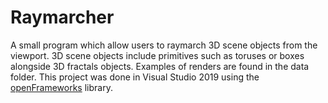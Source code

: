 # Raymarcher

A small program which allow users to raymarch 3D scene objects from the viewport.
3D scene objects include primitives such as toruses or boxes alongside 3D fractals objects.
Examples of renders are found in the data folder.
This project was done in Visual Studio 2019 using the [openFrameworks](https://openframeworks.cc/) library.
